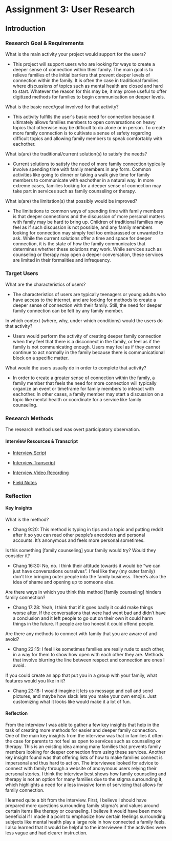 # Assignment 3: User Research

<h2>Introduction</h2>

<h3>Research Goal & Requirements</h3>

What is the main activity your project would support for the users?
  * This project will support users who are looking for ways to create a deeper sense of connection within their family.
  The main goal is to relieve families of the initial barriers that prevent deeper levels of connection within the family. 
  It is often the case in traditional families where discussions of topics such as mental health are closed and hard to start.
  Whatever the reason for this may be, it may prove useful to offer digitized methods for families to begin communication on deeper levels.

What is the basic need/goal involved for that activity?
  * This activity fulfills the user's basic need for connection because it ultimately allows families members to open conversations on heavy topics that otherwise may be difficult to do alone or in person. 
  To create more family connection is to cultivate a sense of safety regarding difficult topics and allowing family members to speak comfortably with eachother. 

What is(are) the traditional/current solution(s) to satisfy the needs?
  * Current solutions to satisfy the need of more family connection typically involve spending time with family members in any form. 
  Common activities like going to dinner or taking a walk give time for family members to communicate with eachother in a natural way.
  In more extreme cases, families looking for a deeper sense of connection may take part in services such as family counseling or therapy.

What is(are) the limitation(s) that possibly would be improved?
  * The limitations to common ways of spending time with family members is that deeper connections and the discussion of more personal matters with family may be hard to bring up. 
  Children of traditional families may feel as if such discussion is not possible, and any family members looking for connection may simply feel too embarassed or unwanted to ask. 
  While the current solutions offer a time and space for deeper connection, it is the state of how the family communicates that determines whether these solutions may work. 
  While services such as counseling or therapy may open a deeper conversation, these services are limited in their formalities and infrequency.

<h3>Target Users</h3>

What are the characteristics of users?
  * The characteristics of users are typically teenagers or young adults who have access to the internet, and are looking for methods to create a deeper sense of connection with their family. 
  Still, the need for deeper family connection can be felt by any family member.

In which context (where, why, under which conditions) would the users do that activity?
  * Users would perform the activity of creating deeper family connection when they feel that there is a disconnect in the family, or feel as if the family is not communicating enough.
  Users may feel as if they cannot continue to act normally in the family because there is communicational block on a specific matter. 

What would the users usually do in order to complete that activity?
  * In order to create a greater sense of connection within the family, a family member that feels the need for more connection will typically organize an event or timeframe for family members to interact with eachother.
  In other cases, a family member may start a discussion on a topic like mental health or coordinate for a service like family counseling.
  
<h3>Research Methods</h3>

The research method used was overt participatory observation.


<h4>Interview Resources & Transcript</h4>


 * <a href="https://docs.google.com/document/d/1lEpzIQhYWiMLxqEfkPvBdDgZuoYIh8TOEFtMp0sSt-4/edit?usp=sharing">Interview Script</a>


 * <a href="https://docs.google.com/document/d/1DKVyuH1Qb8lBIqRmR4RyNHY-A3WUU9c6k-oIn3fGQJE/edit?usp=sharing">Interview Transcript</a>


 * <a href="">Interview Video Recording</a>

 
 * <a href="https://drive.google.com/file/d/1sGV29NQ5thBse1oisg4zo3b-3bXgVDIo/view?usp=sharing">Field Notes</a>

<h3>Reflection</h3>

<h4>Key Insights</h4>

What is the method?
 * Chang 9:20: This method is typing in tips and a topic and putting reddit after it so you can read other people’s anecdotes and personal accounts. It’s anonymous and feels more personal sometimes.

Is this something [family counseling] your family would try? Would they consider it?
 * Chang 16:30: No, no. I think their attitude towards it would be “we can just have conversations ourselves”. I feel like they (my outer family) don't like bringing outer people into the family business. There’s also the idea of shame and opening up to someone else.

Are there ways in which you think this method [family counseling] hinders family connection?
 * Chang 17:28: Yeah, I think that if it goes badly it could make things worse after. If the conversations that were had went bad and didn’t have a conclusion and it left people to go out on their own it could harm things in the future. If people are too honest it could offend people.


Are there any methods to connect with family that you are aware of and avoid? 
 * Chang 22:15: I feel like sometimes families are really rude to each other, in a way for them to show how open with each other they are. Methods that involve blurring the line between respect and connection are ones I avoid.


If you could create an app that put you in a group with your family, what features would you like in it?
 * Chang 23:18: I would imagine it lets us message and call and send pictures, and maybe how slack lets you make your own emojis. Just customizing what it looks like would make it a lot of fun.

<h4>Reflection</h4>

From the interview I was able to gather a few key insights that help in the task of creating more methods for easier and deeper family connection. One of the main key insights from the interview was that in families it often the case for parents to not feel as open to services such as counseling or therapy. This is an existing idea among many families that prevents family members looking for deeper connection from using these services. Another key insight found was that offering lists of how to make families connect is impersonal and thus hard to act on. The interviewee looked for advice to connect with family through a website of anonymous users relying their personal stories. I think the interview best shows how family counseling and therapy is not an option for many families due to the stigma surrounding it, which highlights a need for a less invasive form of servicing that allows for family connection.

I learned quite a bit from the interview. First, I believe I should have prepared more questions surrounding family stigma's and values around certain items like therapy or counseling. I believe it would have been more beneficial if I made it a point to emphasize how certain feelings surrounding subjects like mental health play a large role in how connected a family feels. I also learned that it would be helpful to the interviewee if the activities were less vague and had clearer instruction.

